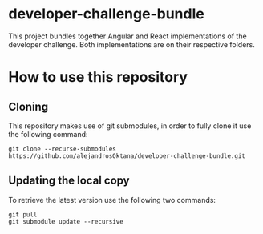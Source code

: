 # developer-challenge-bundle

This project bundles together Angular and React implementations of the developer challenge.
Both implementations are on their respective folders.

# How to use this repository

## Cloning
This repository makes use of git submodules, in order to fully clone it use the following command:
```
git clone --recurse-submodules https://github.com/alejandrosOktana/developer-challenge-bundle.git
```

## Updating the local copy
To retrieve the latest version use the following two commands:
```
git pull
git submodule update --recursive
```
